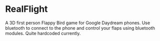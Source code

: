 # RealFlight
A 3D first person Flappy Bird game for Google Daydream phones.
Use bluetooth to connect to the phone and control your flaps using bluetooth modules. Quite hardcoded currently. 
